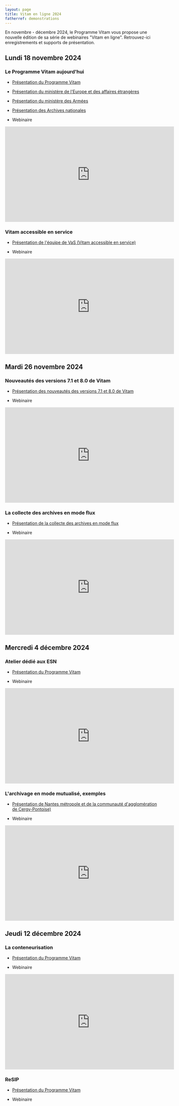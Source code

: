 ```yaml
---
layout: page
title: Vitam en ligne 2024
fatherref: demonstrations
---
```


En novembre - décembre 2024, le Programme Vitam vous propose une nouvelle édition de sa série de webinaires "Vitam en ligne". Retrouvez-ici enregistrements et supports de présentation.

## Lundi 18 novembre 2024

### Le Programme Vitam aujourd'hui

- [Présentation du Programme Vitam](/ressources/RefCourant/20241118_Vitamenligne2024_Vitamaujourdhui_v2.pdf)

- [Présentation du ministère de l'Europe et des affaires étrangères](/ressources/RefCourant/20241118_Journee-Vitam-Saphir.pdf)

- [Présentation du ministère des Armées](/ressources/RefCourant/20241118_NP_DMCA_VITAM-en-ligne-presentation-ARCHIPEL_V1.pdf)

- [Présentation des Archives nationales](/ressources/RefCourant/20241104_AN_VITAMenligne_V3.pdf)

- Webinaire

<iframe width="560" height="315" src="https://www.youtube.com/embed/nrj-90Ee8vs?si=il7qMXfw81LxUH6m" title="YouTube video player" frameborder="0" allow="accelerometer; autoplay; clipboard-write; encrypted-media; gyroscope; picture-in-picture; web-share" referrerpolicy="strict-origin-when-cross-origin" allowfullscreen></iframe>

### Vitam accessible en service

- [Présentation de l'équipe de VaS (Vitam accessible en service)](/ressources/RefCourant/202411_presentation_VaS_du_20241118.pdf)

- Webinaire

<iframe width="560" height="315" src="https://www.youtube.com/embed/vOXJMEb535g?si=AR4nLrQ5UDm2frYu" title="YouTube video player" frameborder="0" allow="accelerometer; autoplay; clipboard-write; encrypted-media; gyroscope; picture-in-picture; web-share" referrerpolicy="strict-origin-when-cross-origin" allowfullscreen></iframe>

## Mardi 26 novembre 2024

### Nouveautés des versions 7.1 et 8.0 de Vitam

- [Présentation des nouveautés des versions 7.1 et 8.0 de Vitam](/ressources/RefCourant/20241126_V7.1_et_V8.0.pdf)

- Webinaire

<iframe width="560" height="315" src="https://www.youtube.com/embed/nBD_pSEGIL8?si=g-Ybxgc9MOiF83jD" title="YouTube video player" frameborder="0" allow="accelerometer; autoplay; clipboard-write; encrypted-media; gyroscope; picture-in-picture; web-share" referrerpolicy="strict-origin-when-cross-origin" allowfullscreen></iframe>

### La collecte des archives en mode flux

- [Présentation de la collecte des archives en mode flux](/ressources/RefCourant/20241126_LaCollecteEnModeFlux_V0.2.pdf)

- Webinaire

<iframe width="560" height="315" src="https://www.youtube.com/embed/1d76CkZIq8Q?si=2UxrZ755MUlVFFvU" title="YouTube video player" frameborder="0" allow="accelerometer; autoplay; clipboard-write; encrypted-media; gyroscope; picture-in-picture; web-share" referrerpolicy="strict-origin-when-cross-origin" allowfullscreen></iframe>

## Mercredi 4 décembre 2024

### Atelier dédié aux ESN

- [Présentation du Programme Vitam](/ressources/RefCourant/20241204_Vitamenligne2024_ESN.pdf)

- Webinaire

<iframe width="560" height="315" src="https://www.youtube.com/embed/FSsjasxZr-I?si=EROsh8Ko0eqzxBqn" title="YouTube video player" frameborder="0" allow="accelerometer; autoplay; clipboard-write; encrypted-media; gyroscope; picture-in-picture; web-share" referrerpolicy="strict-origin-when-cross-origin" allowfullscreen></iframe>


### L'archivage en mode mutualisé, exemples

- [Présentation de Nantes métropole et de la communauté d'agglomération de Cergy-Pontoise)](/ressources/RefCourant/20241204_Vitamenligne2024_Mutualisation_VF.pdf)

- Webinaire

<iframe width="560" height="315" src="https://www.youtube.com/embed/3nX3HPm0Nuw?si=1omW2Ay3AlGfiES3" title="YouTube video player" frameborder="0" allow="accelerometer; autoplay; clipboard-write; encrypted-media; gyroscope; picture-in-picture; web-share" referrerpolicy="strict-origin-when-cross-origin" allowfullscreen></iframe>

## Jeudi 12 décembre 2024

### La conteneurisation

- [Présentation du Programme Vitam](/ressources/RefCourant/20241212_Vitamenligne_Conteneurisation.pdf)

- Webinaire

<iframe width="560" height="315" src="https://www.youtube.com/embed/jZJ-So_GSaU?si=6H7SXaodFMKZVIqc" title="YouTube video player" frameborder="0" allow="accelerometer; autoplay; clipboard-write; encrypted-media; gyroscope; picture-in-picture; web-share" referrerpolicy="strict-origin-when-cross-origin" allowfullscreen></iframe>

### ReSIP

- [Présentation du Programme Vitam](/ressources/RefCourant/20241212_Vitamenligne2024_ReSIP.pdf)

- Webinaire